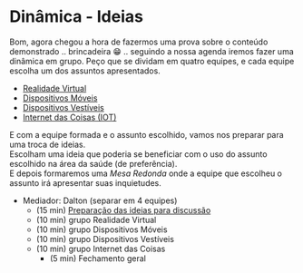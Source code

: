 # Dinâmica - Ideias

Bom, agora chegou a hora de fazermos uma prova sobre o conteúdo demonstrado .. brincadeira 😁 .. seguindo a nossa agenda iremos fazer uma dinâmica em grupo. Peço que se dividam em quatro equipes, e cada equipe escolha um dos assuntos apresentados.

- [Realidade Virtual](../Conceitos/RealidadeVirtual.md "Conceitos sobre Realidade Virtual")  
- [Dispositivos Móveis](../Conceitos/DispositivosMoveis.md "Conceitos sobre Dispositivos Móveis")  
- [Dispositivos Vestíveis](../Conceitos/DispositivosVestiveis.md "Conceitos sobre Dispositivos Vestíveis")  
- [Internet das Coisas (IOT)](../Conceitos/InternetDasCoisas.md "Conceitos sobre Internet das Coisas")  

E com a equipe formada e o assunto escolhido, vamos nos preparar para uma troca de ideias.  
Escolham uma ideia que poderia se beneficiar com o uso do assunto escolhido na área da saúde (de preferência).  
E depois formaremos uma *Mesa Redonda* onde a equipe que escolheu o assunto irá apresentar suas inquietudes.  

- Mediador: Dalton (separar em 4 equipes)  
  - (15 min) [Preparação das ideias para discussão](Dinamica.md "Preparação das ideias para discussão")  
  - (10 min) grupo Realidade Virtual  
  - (10 min) grupo Dispositivos Móveis  
  - (10 min) grupo Dispositivos Vestíveis  
  - (10 min) grupo Internet das Coisas  
    - (5 min) Fechamento geral  
